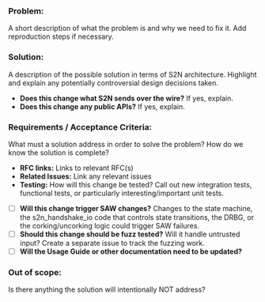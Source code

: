 ### Problem:

A short description of what the problem is and why we need to fix it. Add reproduction steps if necessary.
### Solution:

A description of the possible solution in terms of S2N architecture. Highlight and explain any potentially controversial design decisions taken.

* **Does this change what S2N sends over the wire?** If yes, explain.
* **Does this change any public APIs?** If yes, explain.
### Requirements / Acceptance Criteria:

 What must a solution address in order to solve the problem? How do we know the solution is complete?

* **RFC links:** Links to relevant RFC(s)
* **Related Issues:** Link any relevant issues
* **Testing:** How will this change be tested? Call out new integration tests, functional tests, or particularly interesting/important unit tests.
- [ ] **Will this change trigger SAW changes?** Changes to the state machine, the s2n_handshake_io code that controls state transitions, the DRBG, or the corking/uncorking logic could trigger SAW failures.
- [ ] **Should this change should be fuzz tested?** Will it handle untrusted input? Create a separate issue to track the fuzzing work.
- [ ] **Will the Usage Guide or other documentation need to be updated?**
### Out of scope: 

Is there anything the solution will intentionally NOT address?

[//]: #  (NOTE: If you believe this might be a security issue, please email aws-security@amazon.com instead of creating a GitHub issue. For more details, see the AWS Vulnerability Reporting Guide: https://aws.amazon.com/security/vulnerability-reporting/ )
